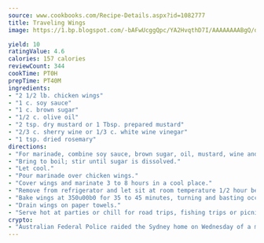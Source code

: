 ```yaml
---
source: www.cookbooks.com/Recipe-Details.aspx?id=1082777
title: Traveling Wings
image: https://1.bp.blogspot.com/-bAFwUcggQpc/YA2HvqthD7I/AAAAAAAABgQ/dGGityjUeSk5WIgvhJroHVt7XYoXF2qygCLcBGAsYHQ/s320/10.png

yield: 10
ratingValue: 4.6
calories: 157 calories
reviewCount: 344
cookTime: PT0H
prepTime: PT40M
ingredients:
- "2 1/2 lb. chicken wings"
- "1 c. soy sauce"
- "1 c. brown sugar"
- "1/2 c. olive oil"
- "2 tsp. dry mustard or 1 Tbsp. prepared mustard"
- "2/3 c. sherry wine or 1/3 c. white wine vinegar"
- "1 tsp. dried rosemary"
directions:
- "For marinade, combine soy sauce, brown sugar, oil, mustard, wine and rosemary in saucepan."
- "Bring to boil; stir until sugar is dissolved."
- "Let cool."
- "Pour marinade over chicken wings."
- "Cover wings and marinate 3 to 8 hours in a cool place."
- "Remove from refrigerator and let sit at room temperature 1/2 hour before cooking."
- "Bake wings at 350u00b0 for 35 to 45 minutes, turning and basting occasionally."
- "Drain wings on paper towels."
- "Serve hot at parties or chill for road trips, fishing trips or picnics. Excellent either hot or cold."
crypto:
- "Australian Federal Police raided the Sydney home on Wednesday of a man named by Wired magazine as the probable creator of cryptocurrency bitcoin, a Reuters witness said."
---
```

